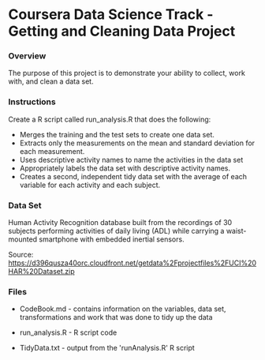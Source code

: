 # Coursera Data Science Track - Getting and Cleaning Data Project

### Overview
The purpose of this project is to demonstrate your ability to collect, work with, and clean a data set. 

### Instructions
Create a R script called run_analysis.R that does the following:

* Merges the training and the test sets to create one data set.
* Extracts only the measurements on the mean and standard deviation for each measurement.
* Uses descriptive activity names to name the activities in the data set
* Appropriately labels the data set with descriptive activity names.
* Creates a second, independent tidy data set with the average of each variable for each activity and each subject.


### Data Set
Human Activity Recognition database built from the recordings of 30 subjects performing activities of daily living (ADL) while carrying a waist-mounted smartphone with embedded inertial sensors.

Source: https://d396qusza40orc.cloudfront.net/getdata%2Fprojectfiles%2FUCI%20HAR%20Dataset.zip
	

	
### Files
* CodeBook.md - contains information on the variables, data set, transformations and work that was done to tidy up the data

* run_analysis.R - R script code

* TidyData.txt - output from the 'runAnalysis.R' R script